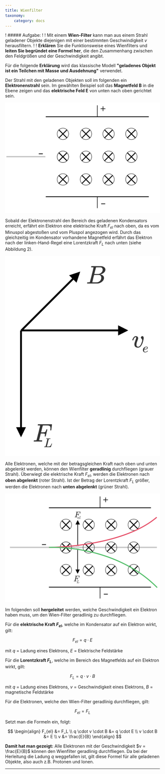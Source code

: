 ```yaml
---
title: Wienfilter
taxonomy:
    category: docs
---
```


! ##### Aufgabe:
! 
! Mit einem **Wien-Filter** kann man aus einem Strahl geladener Objekte diejenigen mit einer bestimmten Geschwindigkeit $v$ herausfiltern.
! 
! **Erklären** Sie die Funktionsweise eines Wienfilters und **leiten Sie begründet eine Formel her**, die den Zusammenhang zwischen den Feldgrößen und der Geschwindigkeit angibt.

Für die folgende **Erklärung** wird das klassische Modell **"geladenes Objekt ist ein Teilchen mit Masse und Ausdehnung"** verwendet.

Der Strahl mit den geladenen Objekten soll im folgenden ein **Elektronenstrahl** sein. Im gewählten Beispiel soll das **Magnetfeld B** in die Ebene zeigen und das **elektrische Feld E** von unten nach oben gerichtet sein.

![](bfeld_wienfilter_01.svg?classes=caption "Abbildung 1")

Sobald der Elektronenstrahl den Bereich des geladenen Kondensators erreicht, erfährt ein Elektron eine elektrische Kraft $F_{el}$ nach oben, da es vom  Minuspol abgestoßen und vom Pluspol angezogen wird. Durch das gleichzeitig im Kondensator vorhandene Magnetfeld erfährt das Elektron nach der linken-Hand-Regel eine Lorentzkraft $F_L$ nach unten (siehe Abbildung 2). 

![](bfeld_wienfilter_02.svg?classes=caption "Abbildung 2")

Alle Elektronen, welche mit der betragsgleichen Kraft nach oben und unten abgelenkt werden, können den Wienfilter **geradlinig** durchfliegen (grauer Strahl). Überwiegt die elektrische Kraft $F_{el}$, werden die Elektronen nach **oben abgelenkt** (roter Strahl). Ist der Betrag der Lorentzkraft $F_L$ größer, werden die Elektronen nach **unten abgelenkt** (grüner Strahl).

![](bfeld_wienfilter_03.svg?classes=caption "Abbildung 3")

Im folgenden soll **hergeleitet** werden, welche Geschwindigkeit ein Elektron haben muss, um den Wien-Filter geradlinig zu durchfliegen.

Für die **elektrische Kraft $F_{el}$**, welche im Kondensator auf ein Elektron wirkt, gilt: 

$$
F_{el} = q \cdot E
$$

mit $q$ = Ladung eines Elektrons, $E$ = Elektrische Feldstärke

Für die **Lorentzkraft $F_L$**, welche im Bereich des Magnetfelds auf ein Elektron wirkt, gilt:

$$
F_L = q \cdot v \cdot B
$$

mit $q$ = Ladung eines Elektrons, $v$ = Geschwindigkeit eines Elektrons, $B$ = magnetische Feldstärke

Für die Elektronen, welche den Wien-Filter geradlinig durchfliegen, gilt:

$$
F_{el} = F_L
$$

Setzt man die Formeln ein, folgt:

$$ 
\begin{align}
F_{el} &= F_L \\
q \cdot v \cdot B &= q \cdot E \\
v \cdot B &= E \\
v &= \frac{E}{B}
\end{align}
$$

**Damit hat man gezeigt:** Alle Elektronen mit der Geschwindigkeit $v = \frac{E}{B}$ können den Wienfilter geradlinig durchfliegen. Da bei der Herleitung die Ladung $q$ weggefallen ist, gilt diese Formel für alle geladenen Objekte, also auch z.B. Protonen und Ionen.

---